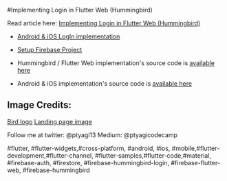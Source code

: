 #Implementing Login in Flutter Web (Hummingbird)

Read article here: [Implementing Login in Flutter Web (Hummingbird)](https://ptyagicodecamp.github.io/implementing-login-in-flutter-web-hummingbird.html)

* [Android & iOS LogIn implementation](https://youtu.be/Sr1dn3j5tz0)

* [Setup Firebase Project](https://firebase.google.com/docs/storage/web/start)
* Hummingbird / Flutter Web implementation's source code is [available here](https://github.com/ptyagicodecamp/x-flutter-landingpage/tree/login-web)
* Android & iOS implementation's source code is [available here](https://github.com/ptyagicodecamp/flutter_cookbook/tree/widgets/flutter_widgets/lib/login)


## Image Credits:
[Bird logo](https://www.vecteezy.com/vector-art/604578-hummingbird-icon-logo-and-symbols-template-vector)
[Landing page image](https://icons8.com/ouch/illustration/fogg-page-under-construction)

Follow me at twitter: @ptyagi13
Medium: @ptyagicodecamp

#flutter, #flutter-widgets,#cross-platform, #android, #ios, #mobile,#flutter-development,#flutter-channel, #flutter-samples,#flutter-code,#material,
#firebase-auth, #firestore, #firebase-hummingbird-login, #firebase-flutter-web, #firebase-hummingbird